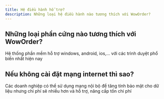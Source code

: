 ```yaml
---
title: Hệ điều hành hỗ trợ?
description: Những loại hệ điều hành nào tương thích với WowOrder?
---
```


## Những loại phần cứng nào tương thích với WowOrder?
Hệ thống phần mềm hỗ trợ windows, android, ios,... với các trình duyệt phổ biến nhất hiện nay
## Nếu không cài đặt mạng internet thì sao?
Các doanh nghiệp có thể sử dụng mạng nội bộ để tăng tính bảo mật cho dữ liệu nhưng chi phí sẽ nhiều hơn và hỗ trợ, nâng cấp tốn chi phí
